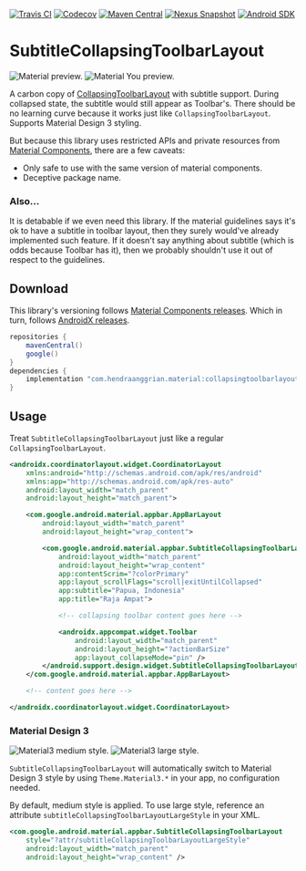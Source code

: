 [![Travis CI](https://img.shields.io/travis/com/hendraanggrian/collapsingtoolbarlayout-subtitle)](https://travis-ci.com/github/hendraanggrian/collapsingtoolbarlayout-subtitle/)
[![Codecov](https://img.shields.io/codecov/c/github/hendraanggrian/collapsingtoolbarlayout-subtitle)](https://codecov.io/gh/hendraanggrian/collapsingtoolbarlayout-subtitle/)
[![Maven Central](https://img.shields.io/maven-central/v/com.hendraanggrian.material/collapsingtoolbarlayout-subtitle)](https://search.maven.org/artifact/com.hendraanggrian.material/collapsingtoolbarlayout-subtitle/)
[![Nexus Snapshot](https://img.shields.io/nexus/s/com.hendraanggrian.material/collapsingtoolbarlayout-subtitle?server=https%3A%2F%2Fs01.oss.sonatype.org)](https://s01.oss.sonatype.org/content/repositories/snapshots/com/hendraanggrian/material/collapsingtoolbarlayout-subtitle/)
[![Android SDK](https://img.shields.io/badge/sdk-14%2B-informational)](https://developer.android.com/studio/releases/platforms/#4.0)

# SubtitleCollapsingToolbarLayout

![Material preview.](https://github.com/hendraanggrian/collapsingtoolbarlayout-subtitle/raw/assets/preview_material.gif)
![Material You preview.](https://github.com/hendraanggrian/collapsingtoolbarlayout-subtitle/raw/assets/preview_material3.gif)

A carbon copy of [CollapsingToolbarLayout](https://developer.android.com/reference/com/google/android/material/appbar/CollapsingToolbarLayout/)
with subtitle support. During collapsed state, the subtitle would still appear as Toolbar's.  There
should be no learning curve because it works just like `CollapsingToolbarLayout`. Supports Material
Design 3 styling.

But because this library uses restricted APIs and private resources from [Material Components](https://github.com/material-components/material-components-android/),
there are a few caveats:

- Only safe to use with the same version of material components.
- Deceptive package name.

### Also...

It is detabable if we even need this library. If the material guidelines says it's ok to have a
subtitle in toolbar layout, then they surely would've already implemented such feature.  If it
doesn't say anything about subtitle (which is odds because Toolbar has it), then we probably
shouldn't use it out of respect to the guidelines.

## Download

This library's versioning follows [Material Components releases](https://github.com/material-components/material-components-android/releases/).
Which in turn, follows [AndroidX releases](https://developer.android.com/jetpack/androidx/versions/).

```gradle
repositories {
    mavenCentral()
    google()
}
dependencies {
    implementation "com.hendraanggrian.material:collapsingtoolbarlayout-subtitle:$version"
}
```

## Usage

Treat `SubtitleCollapsingToolbarLayout` just like a regular `CollapsingToolbarLayout`.

```xml
<androidx.coordinatorlayout.widget.CoordinatorLayout
    xmlns:android="http://schemas.android.com/apk/res/android"
    xmlns:app="http://schemas.android.com/apk/res-auto"
    android:layout_width="match_parent"
    android:layout_height="match_parent">

    <com.google.android.material.appbar.AppBarLayout
        android:layout_width="match_parent"
        android:layout_height="wrap_content">

        <com.google.android.material.appbar.SubtitleCollapsingToolbarLayout
            android:layout_width="match_parent"
            android:layout_height="wrap_content"
            app:contentScrim="?colorPrimary"
            app:layout_scrollFlags="scroll|exitUntilCollapsed"
            app:subtitle="Papua, Indonesia"
            app:title="Raja Ampat">

            <!-- collapsing toolbar content goes here -->

            <androidx.appcompat.widget.Toolbar
                android:layout_width="match_parent"
                android:layout_height="?actionBarSize"
                app:layout_collapseMode="pin" />
        </android.support.design.widget.SubtitleCollapsingToolbarLayout>
    </com.google.android.material.appbar.AppBarLayout>

    <!-- content goes here -->

</androidx.coordinatorlayout.widget.CoordinatorLayout>
```

### Material Design 3

![Material3 medium style.](https://github.com/hendraanggrian/collapsingtoolbarlayout-subtitle/raw/assets/material3_style_medium.png)
![Material3 large style.](https://github.com/hendraanggrian/collapsingtoolbarlayout-subtitle/raw/assets/material3_style_large.png)

`SubtitleCollapsingToolbarLayout` will automatically switch to Material Design 3 style by
using `Theme.Material3.*` in your app, no configuration needed.

By default, medium style is applied. To use large style, reference an
attribute `subtitleCollapsingToolbarLayoutLargeStyle` in your XML.

```xml
<com.google.android.material.appbar.SubtitleCollapsingToolbarLayout
    style="?attr/subtitleCollapsingToolbarLayoutLargeStyle"
    android:layout_width="match_parent"
    android:layout_height="wrap_content" />
```
